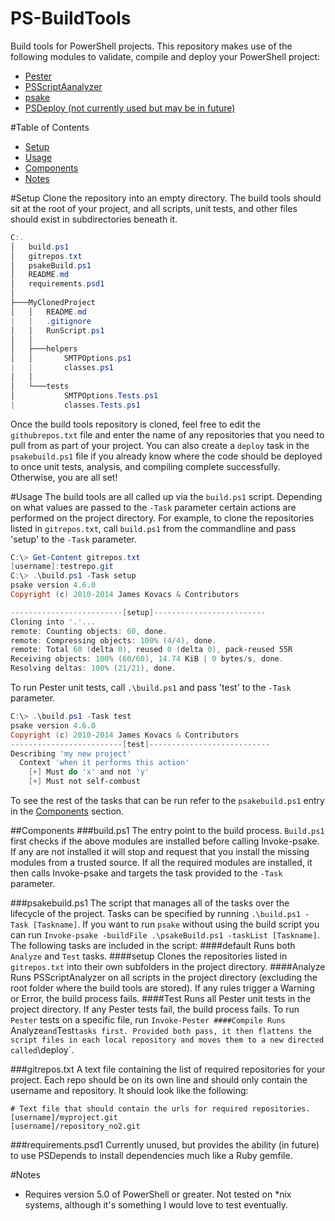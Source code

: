 # PS-BuildTools
Build tools for PowerShell projects. This repository makes use of the following modules to validate, compile and deploy your PowerShell project:
  - [Pester](https://github.com/pester/Pester)
  - [PSScriptAanalyzer](https://github.com/PowerShell/PSScriptAnalyzer)
  - [psake](https://github.com/psake/psake)
  - [PSDeploy (not currently used but may be in future)](https://github.com/RamblingCookieMonster/PSDeploy)

#Table of Contents
  * [Setup](#setup)
  * [Usage](#usage)
  * [Components](#components)
  * [Notes](#notes)


#Setup
Clone the repository into an empty directory. The build tools should sit at the root of your project, and all scripts, unit tests, and other files should exist in subdirectories beneath it.
```powershell
C:.
│   build.ps1
│   gitrepos.txt
│   psakeBuild.ps1
│   README.md
│   requirements.psd1
│
├───MyClonedProject
│   │   README.md
|   |   .gitignore
│   │   RunScript.ps1
│   │
│   ├───helpers
│   │       SMTPOptions.ps1
|   |       classes.ps1
│   │
│   └───tests
│           SMTPOptions.Tests.ps1
|           classes.Tests.ps1
```

Once the build tools repository is cloned, feel free to edit the `githubrepos.txt` file and enter the name of any repositories that you need to pull from as part of your project. You can also create a `deploy` task in the `psakebuild.ps1` file if you already know where the code should be deployed to once unit tests, analysis, and compiling complete successfully. Otherwise, you are all set!

#Usage
The build tools are all called up via the `build.ps1` script. Depending on what values are passed to the `-Task` parameter certain actions are performed on the project directory. For example, to clone the repositories listed in `gitrepos.txt`, call `build.ps1` from the commandline and pass 'setup' to the `-Task` parameter.
```powershell
C:\> Get-Content gitrepos.txt
[username]:testrepo.git
C:\> .\build.ps1 -Task setup
psake version 4.6.0
Copyright (c) 2010-2014 James Kovacs & Contributors

-------------------------[setup]-------------------------
Cloning into '.'...
remote: Counting objects: 60, done.
remote: Compressing objects: 100% (4/4), done.
remote: Total 60 (delta 0), reused 0 (delta 0), pack-reused 55R
Receiving objects: 100% (60/60), 14.74 KiB | 0 bytes/s, done.
Resolving deltas: 100% (21/21), done.
```

To run Pester unit tests, call `.\build.ps1` and pass 'test' to the `-Task` parameter.
```powershell
C:\> .\build.ps1 -Task test
psake version 4.6.0
Copyright (c) 2010-2014 James Kovacs & Contributors
-------------------------[test]---------------------------
Describing 'my new project'
  Context 'when it performs this action'
    [+] Must do 'x' and not 'y'
    [+] Must not self-combust
```

To see the rest of the tasks that can be run refer to the `psakebuild.ps1` entry in the [Components](#components) section.

##Components
###build.ps1
The entry point to the build process. `Build.ps1` first checks if the above modules are installed before calling Invoke-psake. If any are not installed it will stop and request that you install the missing modules from a trusted source.
If all the required modules are installed, it then calls Invoke-psake and targets the task provided to the `-Task` parameter.

###psakebuild.ps1
The script that manages all of the tasks over the lifecycle of the project. Tasks can be specified by running `.\build.ps1 -Task [Taskname]`. If you want to run `psake` without using the build script you can run `Invoke-psake -buildFile .\psakeBuild.ps1 -taskList [Taskname]`. The following tasks are included in the script:
####default
Runs both `Analyze` and `Test` tasks.
####setup
Clones the repositories listed in `gitrepos.txt` into their own subfolders in the project directory.
####Analyze
Runs PSScriptAnalyzer on all scripts in the project directory (excluding the root folder where the build tools are stored). If any rules trigger a Warning or Error, the build process fails.
####Test
Runs all Pester unit tests in the project directory. If any Pester tests fail, the build process fails. To run `Pester` tests on a specific file, run `Invoke-Pester
####Compile
Runs `Analyze` and `Test` tasks first. Provided both pass, it then flattens the script files in each local repository and moves them to a new directed called `\deploy`.

###gitrepos.txt
A text file containing the list of required repositories for your project. Each repo should be on its own line and should only contain the username and repository. It should look like the following:
```
# Text file that should contain the urls for required repositories.
[username]/myproject.git
[username]/repository_no2.git
```

###requirements.psd1
Currently unused, but provides the ability (in future) to use PSDepends to install dependencies much like a Ruby gemfile.

#Notes
  * Requires version 5.0 of PowerShell or greater. Not tested on *nix systems, although it's something I would love to test eventually.
